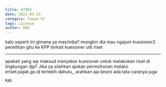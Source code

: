 ```yaml
---
title: 47903
date: 2021-03-23
category: Tanya-SC
tags: Lainnya
author: RAD
---
```


kalo seperti ini gimana ya mas/mba? mungkin dia mau ngajuin kuesioner2 penelitian gitu ke KPP terkait kuesioner utk riset

---

apakah yang wp maksud menyebar kuesioner untuk melakukan riset di lingkungan djp? Jika ya silahkan ajukan permohonan melalui eriset.pajak.go.id terlebih dahulu,, arahkan aja kesini ada tata caranya juga

`RAD`
